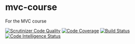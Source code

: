 # mvc-course
For the MVC course

[![Scrutinizer Code Quality](https://scrutinizer-ci.com/g/e-verdugo/mvc-course/badges/quality-score.png?b=main)](https://scrutinizer-ci.com/g/e-verdugo/mvc-course/?branch=main)
[![Code Coverage](https://scrutinizer-ci.com/g/e-verdugo/mvc-course/badges/coverage.png?b=main)](https://scrutinizer-ci.com/g/e-verdugo/mvc-course/?branch=main)
[![Build Status](https://scrutinizer-ci.com/g/e-verdugo/mvc-course/badges/build.png?b=main)](https://scrutinizer-ci.com/g/e-verdugo/mvc-course/build-status/main)
[![Code Intelligence Status](https://scrutinizer-ci.com/g/e-verdugo/mvc-course/badges/code-intelligence.svg?b=main)](https://scrutinizer-ci.com/code-intelligence)

